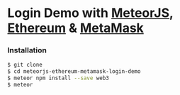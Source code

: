 # Login Demo with [MeteorJS](https://www.meteor.com/), [Ethereum](https://ethereum.org/) & [MetaMask](https://metamask.io/) 

### Installation
```sh
$ git clone
$ cd meteorjs-ethereum-metamask-login-demo
$ meteor npm install --save web3
$ meteor
```
